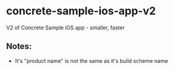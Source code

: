 concrete-sample-ios-app-v2
==========================

V2 of Concrete Sample iOS app - smaller, faster


## Notes:

* It's "product name" is not the same as it's build scheme name